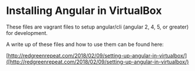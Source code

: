 # Installing Angular in VirtualBox

These files are vagrant files to setup angular/cli (angular 2, 4, 5, or
greater) for development.

A write up of these files and how to use them can be found here:

[http://redgreenrepeat.com/2018/02/09/setting-up-angular-in-virtualbox/]([http://redgreenrepeat.com/2018/02/09/setting-up-angular-in-virtualbox/)
